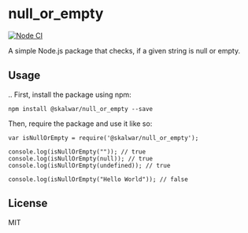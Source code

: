 # null_or_empty

[![Node CI](https://github.com/mehedimrm22/null_or_empty/actions/workflows/whatever.yml/badge.svg)](https://github.com/mehedimrm22/null_or_empty/actions/workflows/whatever.yml)

A simple Node.js package that checks, if a given string is null or empty.

## Usage

..
First, install the package using npm:

    npm install @skalwar/null_or_empty --save

Then, require the package and use it like so:

    var isNullOrEmpty = require('@skalwar/null_or_empty');

    console.log(isNullOrEmpty("")); // true
    console.log(isNullOrEmpty(null)); // true
    console.log(isNullOrEmpty(undefined)); // true

    console.log(isNullOrEmpty("Hello World")); // false

## License

MIT
